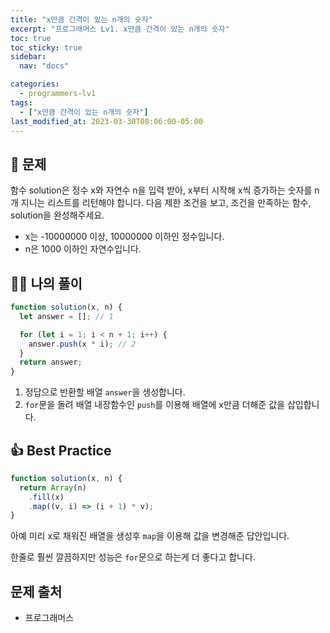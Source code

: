 ```yaml
---
title: "x만큼 간격이 있는 n개의 숫자"
excerpt: "프로그래머스 Lv1. x만큼 간격이 있는 n개의 숫자"
toc: true
toc_sticky: true
sidebar:
  nav: "docs"

categories:
  - programmers-lv1
tags:
  - ["x만큼 간격이 있는 n개의 숫자"]
last_modified_at: 2023-03-30T08:06:00-05:00
---
```


## 📄 문제

함수 solution은 정수 x와 자연수 n을 입력 받아, x부터 시작해 x씩 증가하는 숫자를 n개 지니는 리스트를 리턴해야 합니다. 다음 제한 조건을 보고, 조건을 만족하는 함수, solution을 완성해주세요.

- x는 -10000000 이상, 10000000 이하인 정수입니다.
- n은 1000 이하인 자연수입니다.

## 🙋‍♀️ 나의 풀이

```js
function solution(x, n) {
  let answer = []; // 1

  for (let i = 1; i < n + 1; i++) {
    answer.push(x * i); // 2
  }
  return answer;
}
```

1. 정답으로 반환할 배열 `answer`을 생성합니다.
2. `for`문을 돌려 배열 내장함수인 `push`를 이용해 배열에 x만큼 더해준 값을 삽입합니다.

## 👍 Best Practice

```js
function solution(x, n) {
  return Array(n)
    .fill(x)
    .map((v, i) => (i + 1) * v);
}
```

아예 미리 x로 채워진 배열을 생성후 `map`을 이용해 값을 변경해준 답안입니다.

한줄로 훨씬 깔끔하지만 성능은 `for`문으로 하는게 더 좋다고 합니다.

## 문제 출처

- 프로그래머스
